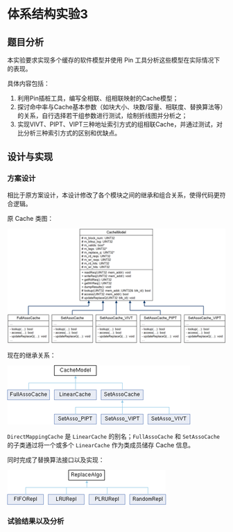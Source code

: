 # 体系结构实验3

## 题目分析

本实验要求实现多个缓存的软件模型并使用 Pin 工具分析这些模型在实际情况下的表现。

具体内容包括：

1. 利用Pin插桩工具，编写全相联、组相联映射的Cache模型；
2. 探讨命中率与Cache基本参数（如块大小、块数/容量、相联度、替换算法等）的关系，自行选择若干组参数进行测试，绘制折线图并分析之；
3. 实现VIVT、PIPT、VIPT三种地址索引方式的组相联Cache，并通过测试，对比分析三种索引方式的区别和优缺点。

## 设计与实现

### 方案设计

相比于原方案设计，本设计修改了各个模块之间的继承和组合关系，使得代码更符合逻辑。

原 Cache 类图：

![img](lab3.assets/3-6.png)

现在的继承关系：

![img](lab3.assets/classCacheModel.png)



`DirectMappingCache` 是 `LinearCache` 的别名；`FullAssoCache` 和 `SetAssoCache` 的子类通过将一个或多个 `LinearCache` 作为类成员储存 Cache 信息。

同时完成了替换算法接口以及实现：

![img](lab3.assets/classReplaceAlgo.png)





### 试验结果以及分析
